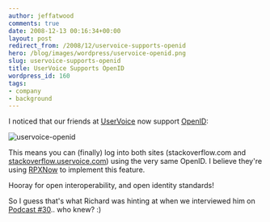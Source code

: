 ```yaml
---
author: jeffatwood
comments: true
date: 2008-12-13 00:16:34+00:00
layout: post
redirect_from: /2008/12/uservoice-supports-openid
hero: /blog/images/wordpress/uservoice-openid.png
slug: uservoice-supports-openid
title: UserVoice Supports OpenID
wordpress_id: 160
tags:
- company
- background
---
```



I noticed that our friends at [UserVoice](http://uservoice.com) now support [OpenID](http://openid.net/):



![uservoice-openid](/blog/images/wordpress/uservoice-openid.png)



This means you can (finally) log into both sites (stackoverflow.com and [stackoverflow.uservoice.com](http://stackoverflow.uservoice.com)) using the very same OpenID. I believe they're using [RPXNow](https://rpxnow.com/how_it_works) to implement this feature.



Hooray for open interoperability, and open identity standards!



So I guess that's what Richard was hinting at when we interviewed him on [Podcast #30](http://blog.stackoverflow.com/2008/11/podcast-30/).. who knew? :)

